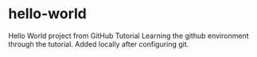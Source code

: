 # hello-world
Hello World project from GitHub Tutorial
Learning the github environment through the tutorial.
Added locally after configuring git.
